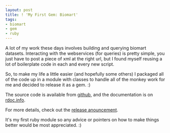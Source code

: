 ```yaml
---
layout: post
title: ! 'My First Gem: Biomart'
tags:
- biomart
- gem
- ruby
---
```


A lot of my work these days involves building and querying biomart datasets. Interacting with
the webservices (for queries) is pretty simple, you just have to post a piece of xml at the
right url, but I found myself reusing a lot of boilerplate code in each and every new script.

So, to make my life a little easier (and hopefully some others) I packaged all of the code up
in a module with classes to handle all of the monkey work for me and decided to release it as a
gem. :)

The source code is available from [github](http://github.com/dazoakley/biomart/tree/master),
and the documentation is on [rdoc.info](http://rdoc.info/projects/dazoakley/biomart).

For more details, check out the
[release anouncement](http://rubyforge.org/forum/forum.php?forum_id=34404).

It's my first ruby module so any advice or pointers on how to make things better would be most
appreciated. :)
